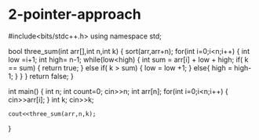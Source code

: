 # 2-pointer-approach


#include<bits/stdc++.h>
using namespace std;

bool three_sum(int arr[],int n,int k)
{
    sort(arr,arr+n);
    for(int i=0;i<n;i++)
    {
        int low =i+1;
        int high= n-1;
        while(low<high)
        {
            int sum = arr[i] + low + high;
            if( k == sum)
            {
                return true;
            }
            else if( k > sum)
            {
                low = low +1;
            }
            else{
                high = high-1;
            }
        }
    }
    return false;
}


int main()
{
    int n;
    int count=0;
    cin>>n;
    int arr[n];
    for(int i=0;i<n;i++)
    {
        cin>>arr[i];
    }
    int k;
    cin>>k;
    
    cout<<three_sum(arr,n,k);
    
    
}
